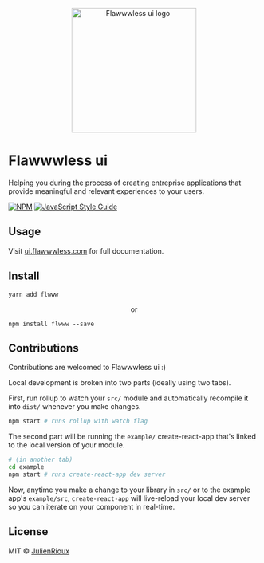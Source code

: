 <p align="center">
  <img
	  src="./images/flawwwless-ui.png"
		alt="Flawwwless ui logo"
		width="250">
</p>

<h1>Flawwwless ui</h1>

<p>Helping you during the process of creating entreprise applications that provide meaningful and relevant experiences to your users.</p>

[![NPM](https://img.shields.io/npm/v/flawwwless-library.svg)](https://www.npmjs.com/package/flawwwless-library) [![JavaScript Style Guide](https://img.shields.io/badge/code_style-standard-brightgreen.svg)](https://standardjs.com)

## Usage

<p>Visit <a href="http://ui.flawwwless.com/">ui.flawwwless.com</a> for full documentation.</p>


## Install

```
yarn add flwww
```

<p align="center">or</p>

```
npm install flwww --save
```

## Contributions

Contributions are welcomed to Flawwwless ui :)

Local development is broken into two parts (ideally using two tabs).

First, run rollup to watch your `src/` module and automatically recompile it into `dist/` whenever you make changes.

```bash
npm start # runs rollup with watch flag
```

The second part will be running the `example/` create-react-app that's linked to the local version of your module.

```bash
# (in another tab)
cd example
npm start # runs create-react-app dev server
```

Now, anytime you make a change to your library in `src/` or to the example app's `example/src`, `create-react-app` will live-reload your local dev server so you can iterate on your component in real-time.

## License

MIT © [JulienRioux](https://github.com/JulienRioux)
